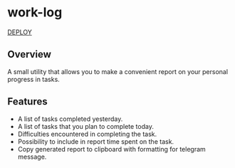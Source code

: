 # work-log

[DEPLOY](https://wystov.github.io/work-log/)

## Overview

A small utility that allows you to make a convenient report on your personal progress in tasks.

## Features
- A list of tasks completed yesterday.
- A list of tasks that you plan to complete today.
- Difficulties encountered in completing the task.
- Possibility to include in report time spent on the task.
- Copy generated report to clipboard with formatting for telegram message.

